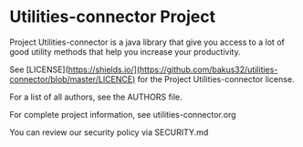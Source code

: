 # Utilities-connector Project
Project Utilities-connector is a java library that give you access to a lot of good utility methods that help you increase your productivity.

See [LICENSE](https://shields.io/](https://github.com/bakus32/utilities-connector/blob/master/LICENCE) for the Project Utilities-connector license.


For a list of all authors, see the AUTHORS file.

For complete project information, see utilities-connector.org

You can review our security policy via SECURITY.md
